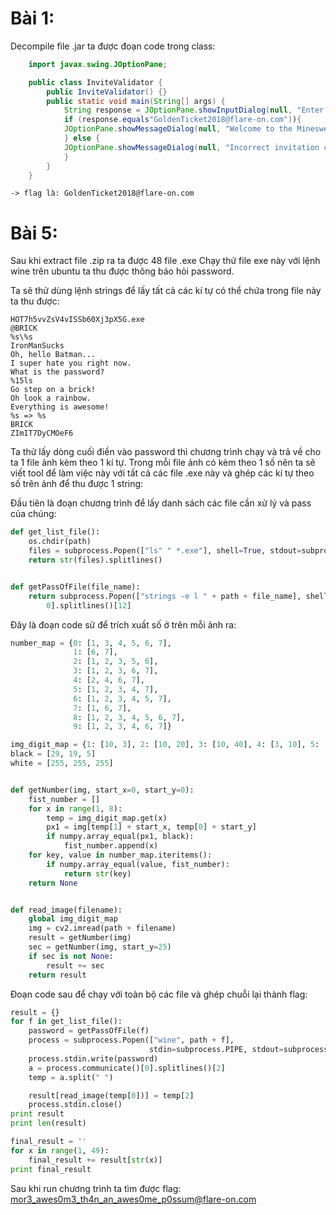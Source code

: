 # Bài 1:

Decompile file .jar ta được đoạn code trong class:

```java
    import javax.swing.JOptionPane;

    public class InviteValidator {
        public InviteValidator() {}
        public static void main(String[] args) { 
            String response = JOptionPane.showInputDialog(null, "Enter your invitation code:", "Minesweeper Championship 2018", 3);
            if (response.equals"GoldenTicket2018@flare-on.com")){
            JOptionPane.showMessageDialog(null, "Welcome to the Minesweeper Championship 2018!\nPlease enter the following code to the ctfd.flare-on.com website to compete:\n\n" + response, "Success!", -1);
            } else {
            JOptionPane.showMessageDialog(null, "Incorrect invitation code. Please try again next year.", "Failure", 0);
            }
        }
    }
```

    -> flag là: GoldenTicket2018@flare-on.com

# Bài 5:

Sau khi extract file .zip ra ta được 48 file .exe
Chạy thử file exe này với lệnh wine trên ubuntu ta thu được thông báo hỏi password.

Ta sẽ thử dùng lệnh strings để  lấy tất cả các kí tự có thể chứa trong file này ta thu được:
```
HOT7h5vvZsV4vISSb60Xj3pX5G.exe 
@BRICK
%s\%s
IronManSucks
Oh, hello Batman...
I super hate you right now.
What is the password?
%15ls
Go step on a brick!
Oh look a rainbow.
Everything is awesome!
%s => %s
BRICK
ZImIT7DyCMOeF6
```
Ta thử lấy dòng cuối điền vào password thì chương trình chạy và trả về cho ta 1 file ảnh kèm theo 1 kí tự.
Trong mỗi file ảnh có kèm theo 1 số nên ta sẽ viết tool để làm việc này với tất cả các file .exe này và ghép các kí tự theo số trên ảnh để thu được 1 string:

Đầu tiên là đoạn chương trình để lấy danh sách các file cần xử lý và pass của chúng:
```python
def get_list_file():
    os.chdir(path)
    files = subprocess.Popen(["ls" " *.exe"], shell=True, stdout=subprocess.PIPE).communicate()[0]
    return str(files).splitlines()


def getPassOfFile(file_name):
    return subprocess.Popen(["strings -e l " + path + file_name], shell=True, stdout=subprocess.PIPE).communicate()[
        0].splitlines()[12]
```
Đây là đoạn code sử để trích xuất số ở trên mỗi ảnh ra:
```python
number_map = {0: [1, 3, 4, 5, 6, 7],
              1: [6, 7],
              2: [1, 2, 3, 5, 6],
              3: [1, 2, 3, 6, 7],
              4: [2, 4, 6, 7],
              5: [1, 2, 3, 4, 7],
              6: [1, 2, 3, 4, 5, 7],
              7: [1, 6, 7],
              8: [1, 2, 3, 4, 5, 6, 7],
              9: [1, 2, 3, 4, 6, 7]}

img_digit_map = {1: [10, 3], 2: [10, 20], 3: [10, 40], 4: [3, 10], 5: [3, 30], 6: [15, 10], 7: [15, 30]}
black = [29, 19, 5]
white = [255, 255, 255]


def getNumber(img, start_x=0, start_y=0):
    fist_number = []
    for x in range(1, 8):
        temp = img_digit_map.get(x)
        px1 = img[temp[1] + start_x, temp[0] + start_y]
        if numpy.array_equal(px1, black):
            fist_number.append(x)
    for key, value in number_map.iteritems():
        if numpy.array_equal(value, fist_number):
            return str(key)
    return None


def read_image(filename):
    global img_digit_map
    img = cv2.imread(path + filename)
    result = getNumber(img)
    sec = getNumber(img, start_y=25)
    if sec is not None:
        result += sec
    return result
```

Đoạn code sau để  chạy với toàn bộ các file và ghép chuỗi lại thành flag:
```python
result = {}
for f in get_list_file():
    password = getPassOfFile(f)
    process = subprocess.Popen(["wine", path + f],
                               stdin=subprocess.PIPE, stdout=subprocess.PIPE)
    process.stdin.write(password)
    a = process.communicate()[0].splitlines()[2]
    temp = a.split(" ")

    result[read_image(temp[0])] = temp[2]
    process.stdin.close()
print result
print len(result)

final_result = ''
for x in range(1, 49):
    final_result += result[str(x)]
print final_result

```
Sau khi run chương trình ta tìm được flag: 
mor3_awes0m3_th4n_an_awes0me_p0ssum@flare-on.com